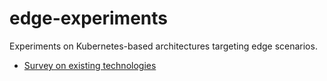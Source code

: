# edge-experiments

Experiments on Kubernetes-based architectures targeting edge scenarios.

- [Survey on existing technologies](docs/survey.md)
